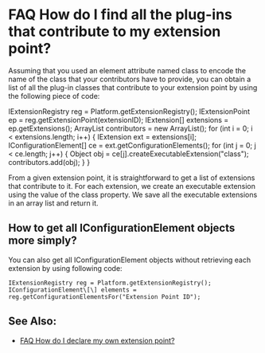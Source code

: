 

FAQ How do I find all the plug-ins that contribute to my extension point?
=========================================================================

Assuming that you used an element attribute named class to encode the name of the class that your contributors have to provide, you can obtain a list of all the plug-in classes that contribute to your extension point by using the following piece of code:

   IExtensionRegistry reg = Platform.getExtensionRegistry();
   IExtensionPoint ep = reg.getExtensionPoint(extensionID);
   IExtension\[\] extensions = ep.getExtensions();
   ArrayList contributors = new ArrayList();
   for (int i = 0; i < extensions.length; i++) {
      IExtension ext = extensions\[i\];
      IConfigurationElement\[\] ce = 
         ext.getConfigurationElements();
      for (int j = 0; j < ce.length; j++) {
         Object obj = ce\[j\].createExecutableExtension("class");
         contributors.add(obj);
      }
   }

From a given extension point, it is straightforward to get a list of extensions that contribute to it. For each extension, we create an executable extension using the value of the class property. We save all the executable extensions in an array list and return it.

How to get all IConfigurationElement objects more simply?
---------------------------------------------------------

You can also get all IConfigurationElement objects without retrieving each extension by using following code:

    IExtensionRegistry reg = Platform.getExtensionRegistry();
    IConfigurationElement\[\] elements = reg.getConfigurationElementsFor("Extension Point ID");

See Also:
---------

*   [FAQ How do I declare my own extension point?](./FAQ_How_do_I_declare_my_own_extension_point.md "FAQ How do I declare my own extension point?")

